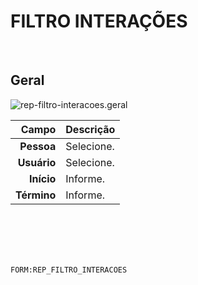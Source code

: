 # FILTRO INTERAÇÕES
<br>

## Geral
![rep-filtro-interacoes.geral](https://raw.githubusercontent.com/netforcews/docs-siscom/master/geral/imagens/rep-filtro-interacoes.geral.png)

Campo | Descrição
--:|---
**Pessoa** | Selecione.
**Usuário** | Selecione.
**Início** | Informe.
**Término** | Informe.
<br>
<br>
<br>
<br>

```FORM:REP_FILTRO_INTERACOES```
